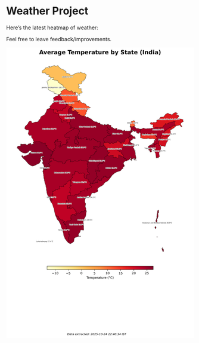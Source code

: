 # Weather Project

Here’s the latest heatmap of weather:

Feel free to leave feedback/improvements.

![India Heatmap](docs/assets/india_heatmap.png?v=FBB30C)
